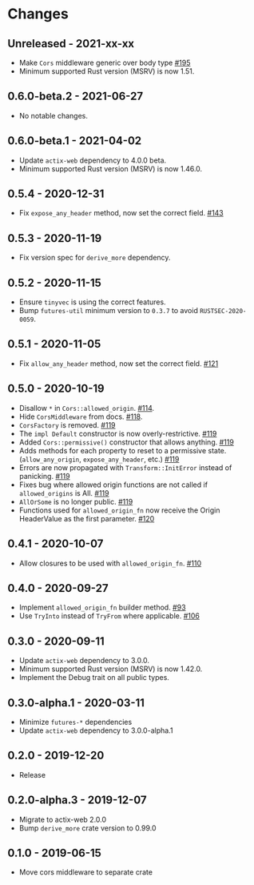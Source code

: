 # Changes

## Unreleased - 2021-xx-xx
* Make `Cors` middleware generic over body type [#195]
* Minimum supported Rust version (MSRV) is now 1.51.

[#195]: https://github.com/actix/actix-extras/pull/195


## 0.6.0-beta.2 - 2021-06-27
* No notable changes.


## 0.6.0-beta.1 - 2021-04-02
* Update `actix-web` dependency to 4.0.0 beta.
* Minimum supported Rust version (MSRV) is now 1.46.0.


## 0.5.4 - 2020-12-31
* Fix `expose_any_header` method, now set the correct field. [#143]

[#143]: https://github.com/actix/actix-extras/pull/143


## 0.5.3 - 2020-11-19
* Fix version spec for `derive_more` dependency.


## 0.5.2 - 2020-11-15
* Ensure `tinyvec` is using the correct features.
* Bump `futures-util` minimum version to `0.3.7` to avoid `RUSTSEC-2020-0059`.


## 0.5.1 - 2020-11-05
* Fix `allow_any_header` method, now set the correct field. [#121]

[#121]: https://github.com/actix/actix-extras/pull/121


## 0.5.0 - 2020-10-19
* Disallow `*` in `Cors::allowed_origin`. [#114].
* Hide `CorsMiddleware` from docs. [#118].
* `CorsFactory` is removed. [#119]
* The `impl Default` constructor is now overly-restrictive. [#119]
* Added `Cors::permissive()` constructor that allows anything. [#119]
* Adds methods for each property to reset to a permissive state. (`allow_any_origin`,
  `expose_any_header`, etc.) [#119]
* Errors are now propagated with `Transform::InitError` instead of panicking. [#119]
* Fixes bug where allowed origin functions are not called if `allowed_origins` is All. [#119]
* `AllOrSome` is no longer public. [#119]
* Functions used for `allowed_origin_fn` now receive the Origin HeaderValue as the
  first parameter. [#120]

[#114]: https://github.com/actix/actix-extras/pull/114
[#118]: https://github.com/actix/actix-extras/pull/118
[#119]: https://github.com/actix/actix-extras/pull/119
[#120]: https://github.com/actix/actix-extras/pull/120


## 0.4.1 - 2020-10-07
* Allow closures to be used with `allowed_origin_fn`. [#110]

[#110]: https://github.com/actix/actix-extras/pull/110


## 0.4.0 - 2020-09-27
* Implement `allowed_origin_fn` builder method. [#93]
* Use `TryInto` instead of `TryFrom` where applicable. [#106]

[#93]: https://github.com/actix/actix-extras/pull/93
[#106]: https://github.com/actix/actix-extras/pull/106


## 0.3.0 - 2020-09-11
* Update `actix-web` dependency to 3.0.0.
* Minimum supported Rust version (MSRV) is now 1.42.0.
* Implement the Debug trait on all public types.


## 0.3.0-alpha.1 - 2020-03-11
* Minimize `futures-*` dependencies
* Update `actix-web` dependency to 3.0.0-alpha.1


## 0.2.0 - 2019-12-20
* Release


## 0.2.0-alpha.3 - 2019-12-07
* Migrate to actix-web 2.0.0
* Bump `derive_more` crate version to 0.99.0


## 0.1.0 - 2019-06-15
* Move cors middleware to separate crate
